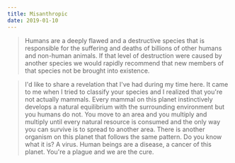 ```yaml
---
title: Misanthropic
date: 2019-01-10
---
```


> Humans are a deeply flawed and a destructive species that is responsible for the suffering and deaths of billions of other humans and non-human animals. If that level of destruction were caused by another species we would rapidly recommend that new members of that species not be brought into existence.

> I'd like to share a revelation that I've had during my time here. It came to me when I tried to classify your species and I realized that you're not actually mammals. Every mammal on this planet instinctively develops a natural equilibrium with the surrounding environment but you humans do not. You move to an area and you multiply and multiply until every natural resource is consumed and the only way you can survive is to spread to another area. There is another organism on this planet that follows the same pattern. Do you know what it is? A virus. Human beings are a disease, a cancer of this planet. You're a plague and we are the cure.
